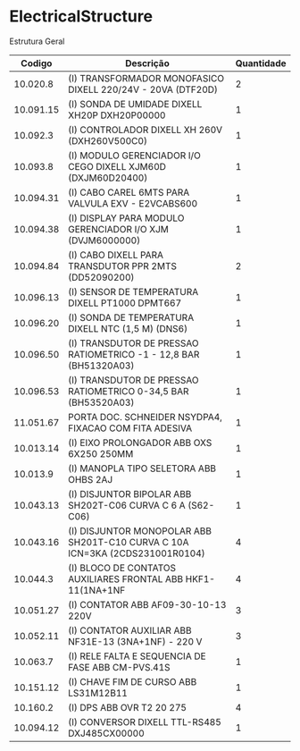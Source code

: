 # ElectricalStructure
Estrutura Geral

|Codigo|Descrição|Quantidade|
|-------|-------|--------|
|10.020.8|(I) TRANSFORMADOR MONOFASICO DIXELL  220/24V - 20VA (DTF20D)|2|
|10.091.15|(I) SONDA DE UMIDADE DIXELL XH20P DXH20P00000|1|
|10.092.3|(I) CONTROLADOR DIXELL XH 260V (DXH260V500C0)|1|
|10.093.8|(I) MODULO GERENCIADOR I/O CEGO DIXELL XJM60D (DXJM60D20400)|1|
|10.094.31|(I) CABO CAREL 6MTS PARA VALVULA EXV - E2VCABS600|1|
|10.094.38|(I) DISPLAY PARA MODULO GERENCIADOR I/O XJM (DVJM6000000)|1|
|10.094.84|(I) CABO DIXELL PARA TRANSDUTOR PPR 2MTS (DD52090200)|2|
|10.096.13|(I) SENSOR DE TEMPERATURA DIXELL PT1000 DPMT667|1|
|10.096.20|(I) SONDA DE TEMPERATURA DIXELL NTC (1,5 M) (DNS6)|1|
|10.096.50|(I) TRANSDUTOR DE PRESSAO RATIOMETRICO -1 - 12,8 BAR (BH51320A03)|1|
|10.096.53|(I) TRANSDUTOR DE PRESSAO RATIOMETRICO 0-34,5 BAR (BH53520A03)|1|
|11.051.67|PORTA DOC. SCHNEIDER NSYDPA4, FIXACAO COM FITA ADESIVA|1|
|10.013.14|(I) EIXO PROLONGADOR ABB OXS 6X250 250MM|1|
|10.013.9|(I) MANOPLA TIPO SELETORA ABB OHBS 2AJ|1|
|10.043.13|(I) DISJUNTOR BIPOLAR ABB SH202T-C06 CURVA C 6 A (S62-C06)|1|
|10.043.16|(I) DISJUNTOR MONOPOLAR ABB SH201T-C10 CURVA C 10A ICN=3KA (2CDS231001R0104)|4|
|10.044.3|(I) BLOCO DE CONTATOS AUXILIARES FRONTAL ABB HKF1-11(1NA+1NF|4|
|10.051.27|(I) CONTATOR ABB AF09-30-10-13 220V|3|
|10.052.11|(I) CONTATOR AUXILIAR ABB NF31E-13 (3NA+1NF) - 220 V|3|
|10.063.7|(I) RELE FALTA E SEQUENCIA DE FASE ABB CM-PVS.41S|1|
|10.151.12|(I) CHAVE FIM DE CURSO ABB LS31M12B11|1|
|10.160.2|(I) DPS ABB OVR T2   20    275|4|
|10.094.12|(I) CONVERSOR DIXELL TTL-RS485 DXJ485CX00000|1|
